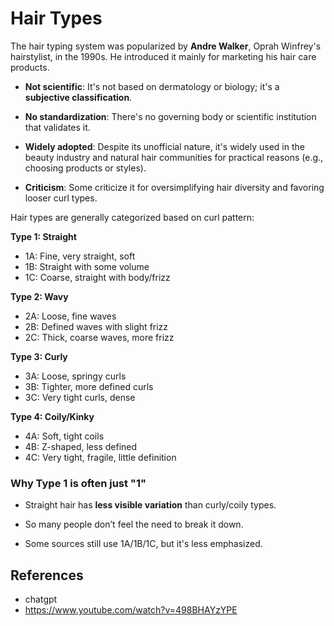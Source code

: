 # Hair Types

The hair typing system was popularized by **Andre Walker**, Oprah Winfrey's hairstylist, in the 1990s. He introduced it mainly for marketing his hair care products.

- **Not scientific**: It's not based on dermatology or biology; it's a **subjective classification**.

- **No standardization**: There's no governing body or scientific institution that validates it.

- **Widely adopted**: Despite its unofficial nature, it's widely used in the beauty industry and natural hair communities for practical reasons (e.g., choosing products or styles).

- **Criticism**: Some criticize it for oversimplifying hair diversity and favoring looser curl types.

Hair types are generally categorized based on curl pattern:

**Type 1: Straight**

- 1A: Fine, very straight, soft
- 1B: Straight with some volume
- 1C: Coarse, straight with body/frizz

**Type 2: Wavy**

- 2A: Loose, fine waves
- 2B: Defined waves with slight frizz
- 2C: Thick, coarse waves, more frizz

**Type 3: Curly**

- 3A: Loose, springy curls
- 3B: Tighter, more defined curls
- 3C: Very tight curls, dense

**Type 4: Coily/Kinky**

- 4A: Soft, tight coils
- 4B: Z-shaped, less defined
- 4C: Very tight, fragile, little definition

### **Why Type 1 is often just "1"**

- Straight hair has **less visible variation** than curly/coily types.
    
- So many people don’t feel the need to break it down.
    
- Some sources still use 1A/1B/1C, but it's less emphasized.

## References

- chatgpt
- https://www.youtube.com/watch?v=498BHAYzYPE
